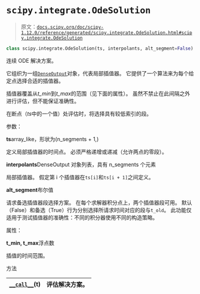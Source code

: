 # `scipy.integrate.OdeSolution`

> 原文：[`docs.scipy.org/doc/scipy-1.12.0/reference/generated/scipy.integrate.OdeSolution.html#scipy.integrate.OdeSolution`](https://docs.scipy.org/doc/scipy-1.12.0/reference/generated/scipy.integrate.OdeSolution.html#scipy.integrate.OdeSolution)

```py
class scipy.integrate.OdeSolution(ts, interpolants, alt_segment=False)
```

连续 ODE 解决方案。

它组织为一组[`DenseOutput`](https://docs.scipy.org/doc/scipy-1.12.0/reference/generated/scipy.integrate.DenseOutput.html#scipy.integrate.DenseOutput "scipy.integrate.DenseOutput")对象，代表局部插值器。 它提供了一个算法来为每个给定点选择合适的插值器。

插值器覆盖从*t_min*到*t_max*的范围（见下面的属性）。 虽然不禁止在此间隔之外进行评估，但不能保证准确性。

在断点（*ts*中的一个值）处评估时，将选择具有较低索引的段。

参数：

**ts**array_like，形状为(n_segments + 1,)

定义局部插值器的时间点。 必须严格递增或递减（允许两点的零段）。

**interpolants**DenseOutput 对象列表，具有 n_segments 个元素

局部插值器。 假定第 i 个插值器在`ts[i]`和`ts[i + 1]`之间定义。

**alt_segment**布尔值

请求备选插值器段选择方案。 在每个求解器积分点上，两个插值器段可用。 默认（False）和备选（True）行为分别选择所请求时间对应的段与`t_old`。 此功能仅适用于测试插值器的准确性：不同的积分器使用不同的构造策略。

属性：

**t_min, t_max**浮点数

插值的时间范围。

方法

| [`__call__`](https://docs.scipy.org/doc/scipy-1.12.0/reference/generated/scipy.integrate.OdeSolution.html#scipy.integrate.OdeSolution.__call__ "scipy.integrate.OdeSolution.__call__")(t) | 评估解决方案。  |
| --- | --- |
